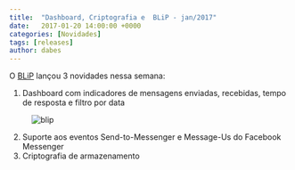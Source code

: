 ```yaml
---
title:  "Dashboard, Criptografia e  BLiP - jan/2017"
date:   2017-01-20 14:00:00 +0000
categories: [Novidades]
tags: [releases]
author: dabes
---
```


O [BLiP](https://blip.ai) lançou 3 novidades nessa semana:

 1. Dashboard com indicadores de mensagens enviadas, recebidas, tempo de resposta e filtro por data
 <figure>
    <img class="alignnone size-full" src="https://s3-sa-east-1.amazonaws.com/i.imgtake.takenet.com.br/i56ak/i56ak.png" alt="blip" />
 </figure>

 2. Suporte aos eventos Send-to-Messenger e Message-Us do Facebook Messenger
 3. Criptografia de armazenamento